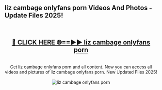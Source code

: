 <h2>liz cambage onlyfans porn Videos And Photos - Update Files 2025!</h2>
<br>
<div align="center">
<h2><a href="https://linkcuts.com/hfmhzwbr" rel="nofollow">🔴 CLICK HERE 🌐==►► liz cambage onlyfans porn</a></h2>
<br>
Get liz cambage onlyfans porn and all content. Now you can access all videos and pictures of liz cambage onlyfans porn. New Updated Files 2025!
<br>
<br>
<a href="https://linkcuts.com/hfmhzwbr" rel="nofollow" data-target="animated-image.originalLink"><img src="https://i.ibb.co.com/WyWwxjT/player-gif2.gif" alt="liz cambage onlyfans porn" style="max-width: 100%; display: inline-block;" data-target="animated-image.originalImage"></a>
</div>
<br>